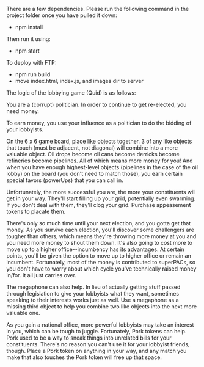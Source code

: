 There are a few dependencies. Please run the following command in the project folder once you have pulled it down:
* npm install

Then run it using:
* npm start

To deploy with FTP:
* npm run build
* move index.html, index.js, and images dir to server


The logic of the lobbying game (Quid) is as follows:

You are a (corrupt) politician. In order to continue to get re-elected, you need money.

To earn money, you use your influence as a politician to do the bidding of your lobbyists.

On the 6 x 6 game board, place like objects together.
3 of any like objects that touch (must be adjacent, not diagonal) will combine into a more valuable object.
Oil drops become oil cans become derricks become refineries become pipelines. All of which means more money for you! And when you have enough highest-level objects (pipelines in the case of the oil lobby) on the board (you don't need to match those), you earn certain special favors (powerUps) that you can call in.

Unfortunately, the more successful you are, the more your constituents will get in your way.
They'll start filling up your grid, potentially even swarming.
If you don't deal with them, they'll clog your grid. Purchase appeasement tokens to placate them.

There's only so much time until your next election, and you gotta get that money.
As you survive each election, you'll discover some challengers are tougher than others,
which means they're throwing more money at you and you need more money to shout them down.
It's also going to cost more to move up to a higher office--incumbency has its advantages.
At certain points, you'll be given the option to move up to higher office or remain an incumbent.
Fortunately, most of the money is contributed to superPACs, so you don't have to worry about which cycle you've technically raised money in/for. It all just carries over.

The megaphone can also help. In lieu of actually getting stuff passed through legislation to give
your lobbyists what they want, sometimes speaking to their interests works just as well. Use a megaphone as a missing third object to help you combine two like objects into the next more valuable one.

As you gain a national office, more powerful lobbyists may take an interest in you,
which can be tough to juggle. Fortunately, Pork tokens can help. Pork used to be a way to sneak things into unrelated bills for your constituents. There's no reason you can't use it for your lobbyist friends, though. Place a Pork token on anything in your way, and any match you make that also touches the Pork token will free up that space.
